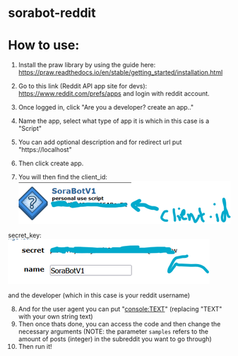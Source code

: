 # sorabot-reddit 

# How to use:

1) Install the praw library by using the guide here: https://praw.readthedocs.io/en/stable/getting_started/installation.html

2) Go to this link (Reddit API app site for devs): https://www.reddit.com/prefs/apps and login with reddit account.
3) Once logged in, click "Are you a developer? create an app.."
4)  Name the app, select what type of app it is which in this case is a "Script"
5)  You can add optional description and for redirect url put "https://localhost"
6)  Then click create app.
7)  You will then find the client_id:
![client_id](clientid-redditbot.png)

 secret_key:
   ![secret-key](secret_key-redditbot.png)

and the developer (which in this case is your reddit username)


8) And for the user agent you can put "<console:TEXT>" (replacing "TEXT" with your own string text)
9) Then once thats done, you can access the code and then change the necessary arguments
  (NOTE: the parameter `samples` refers to the amount of posts (integer) in the subreddit you want to go through)
10) Then run it!
